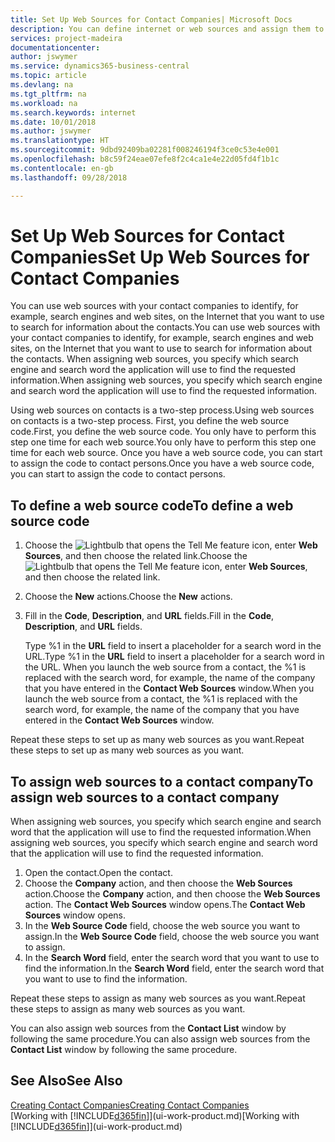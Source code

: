 ```yaml
---
title: Set Up Web Sources for Contact Companies| Microsoft Docs
description: You can define internet or web sources and assign them to a contact company to help identify how you want to search for information about your contacts.
services: project-madeira
documentationcenter: 
author: jswymer
ms.service: dynamics365-business-central
ms.topic: article
ms.devlang: na
ms.tgt_pltfrm: na
ms.workload: na
ms.search.keywords: internet
ms.date: 10/01/2018
ms.author: jswymer
ms.translationtype: HT
ms.sourcegitcommit: 9dbd92409ba02281f008246194f3ce0c53e4e001
ms.openlocfilehash: b8c59f24eae07efe8f2c4ca1e4e22d05fd4f1b1c
ms.contentlocale: en-gb
ms.lasthandoff: 09/28/2018

---
```

# <a name="set-up-web-sources-for-contact-companies"></a><span data-ttu-id="fa7be-103">Set Up Web Sources for Contact Companies</span><span class="sxs-lookup"><span data-stu-id="fa7be-103">Set Up Web Sources for Contact Companies</span></span>
<span data-ttu-id="fa7be-104">You can use web sources with your contact companies to identify, for example, search engines and web sites, on the Internet that you want to use to search for information about the contacts.</span><span class="sxs-lookup"><span data-stu-id="fa7be-104">You can use web sources with your contact companies to identify, for example, search engines and web sites, on the Internet that you want to use to search for information about the contacts.</span></span> <span data-ttu-id="fa7be-105">When assigning web sources, you specify which search engine and search word the application will use to find the requested information.</span><span class="sxs-lookup"><span data-stu-id="fa7be-105">When assigning web sources, you specify which search engine and search word the application will use to find the requested information.</span></span>

<span data-ttu-id="fa7be-106">Using web sources on contacts is a two-step process.</span><span class="sxs-lookup"><span data-stu-id="fa7be-106">Using web sources on contacts is a two-step process.</span></span> <span data-ttu-id="fa7be-107">First, you define the web source code.</span><span class="sxs-lookup"><span data-stu-id="fa7be-107">First, you define the web source code.</span></span> <span data-ttu-id="fa7be-108">You only have to perform this step one time for each web source.</span><span class="sxs-lookup"><span data-stu-id="fa7be-108">You only have to perform this step one time for each web source.</span></span> <span data-ttu-id="fa7be-109">Once you have a web source code, you can start to assign the code to contact persons.</span><span class="sxs-lookup"><span data-stu-id="fa7be-109">Once you have a web source code, you can start to assign the code to contact persons.</span></span>

## <a name="to-define-a-web-source-code"></a><span data-ttu-id="fa7be-110">To define a web source code</span><span class="sxs-lookup"><span data-stu-id="fa7be-110">To define a web source code</span></span>
1. <span data-ttu-id="fa7be-111">Choose the ![Lightbulb that opens the Tell Me feature](media/ui-search/search_small.png "Tell me what you want to do") icon, enter **Web Sources**, and then choose the related link.</span><span class="sxs-lookup"><span data-stu-id="fa7be-111">Choose the ![Lightbulb that opens the Tell Me feature](media/ui-search/search_small.png "Tell me what you want to do") icon, enter **Web Sources**, and then choose the related link.</span></span>
2. <span data-ttu-id="fa7be-112">Choose the **New** actions.</span><span class="sxs-lookup"><span data-stu-id="fa7be-112">Choose the **New** actions.</span></span>
3. <span data-ttu-id="fa7be-113">Fill in the **Code**, **Description**, and **URL** fields.</span><span class="sxs-lookup"><span data-stu-id="fa7be-113">Fill in the **Code**, **Description**, and **URL** fields.</span></span>

    <span data-ttu-id="fa7be-114">Type %1 in the **URL** field to insert a placeholder for a search word in the URL.</span><span class="sxs-lookup"><span data-stu-id="fa7be-114">Type %1 in the **URL** field to insert a placeholder for a search word in the URL.</span></span> <span data-ttu-id="fa7be-115">When you launch the web source from a contact, the %1 is replaced with the search word, for example, the name of the company that you have entered in the **Contact Web Sources** window.</span><span class="sxs-lookup"><span data-stu-id="fa7be-115">When you launch the web source from a contact, the %1 is replaced with the search word, for example, the name of the company that you have entered in the **Contact Web Sources** window.</span></span>

<span data-ttu-id="fa7be-116">Repeat these steps to set up as many web sources as you want.</span><span class="sxs-lookup"><span data-stu-id="fa7be-116">Repeat these steps to set up as many web sources as you want.</span></span>

## <a name="to-assign-web-sources-to-a-contact-company"></a><span data-ttu-id="fa7be-117">To assign web sources to a contact company</span><span class="sxs-lookup"><span data-stu-id="fa7be-117">To assign web sources to a contact company</span></span>
<span data-ttu-id="fa7be-118">When assigning web sources, you specify which search engine and search word that the application will use to find the requested information.</span><span class="sxs-lookup"><span data-stu-id="fa7be-118">When assigning web sources, you specify which search engine and search word that the application will use to find the requested information.</span></span>

1. <span data-ttu-id="fa7be-119">Open the contact.</span><span class="sxs-lookup"><span data-stu-id="fa7be-119">Open the contact.</span></span>
2. <span data-ttu-id="fa7be-120">Choose the **Company** action, and then choose the **Web Sources** action.</span><span class="sxs-lookup"><span data-stu-id="fa7be-120">Choose the **Company** action, and then choose the **Web Sources** action.</span></span> <span data-ttu-id="fa7be-121">The **Contact Web Sources** window opens.</span><span class="sxs-lookup"><span data-stu-id="fa7be-121">The **Contact Web Sources** window opens.</span></span>
3. <span data-ttu-id="fa7be-122">In the **Web Source Code** field, choose the web source you want to assign.</span><span class="sxs-lookup"><span data-stu-id="fa7be-122">In the **Web Source Code** field, choose the web source you want to assign.</span></span>
4. <span data-ttu-id="fa7be-123">In the **Search Word** field, enter the search word that you want to use to find the information.</span><span class="sxs-lookup"><span data-stu-id="fa7be-123">In the **Search Word** field, enter the search word that you want to use to find the information.</span></span>

<span data-ttu-id="fa7be-124">Repeat these steps to assign as many web sources as you want.</span><span class="sxs-lookup"><span data-stu-id="fa7be-124">Repeat these steps to assign as many web sources as you want.</span></span>

<span data-ttu-id="fa7be-125">You can also assign web sources from the **Contact List** window by following the same procedure.</span><span class="sxs-lookup"><span data-stu-id="fa7be-125">You can also assign web sources from the **Contact List** window by following the same procedure.</span></span>

## <a name="see-also"></a><span data-ttu-id="fa7be-126">See Also</span><span class="sxs-lookup"><span data-stu-id="fa7be-126">See Also</span></span>
[<span data-ttu-id="fa7be-127">Creating Contact Companies</span><span class="sxs-lookup"><span data-stu-id="fa7be-127">Creating Contact Companies</span></span>](marketing-create-contact-companies.md)  
<span data-ttu-id="fa7be-128">[Working with [!INCLUDE[d365fin](includes/d365fin_md.md)]](ui-work-product.md)</span><span class="sxs-lookup"><span data-stu-id="fa7be-128">[Working with [!INCLUDE[d365fin](includes/d365fin_md.md)]](ui-work-product.md)</span></span>


